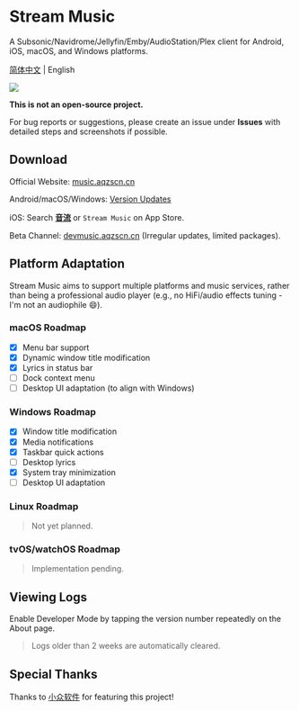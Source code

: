 # Stream Music

A Subsonic/Navidrome/Jellyfin/Emby/AudioStation/Plex client for Android, iOS, macOS, and Windows platforms.

[简体中文](./README.md) | English

![](https://oss2.aqzscn.cn/resource/blog/img/2024/60b87-ca3fefb87f148b5c03ecf069fb1f95ab.png)

**This is not an open-source project.**

For bug reports or suggestions, please create an issue under **Issues** with detailed steps and screenshots if possible.

## Download

Official Website: [music.aqzscn.cn](https://music.aqzscn.cn/)

Android/macOS/Windows: [Version Updates](https://music.aqzscn.cn/docs/versions/latest)

iOS: Search **[音流](https://apps.apple.com/cn/app/%E9%9F%B3%E6%B5%81-%E8%BF%9E%E6%8E%A5%E4%BD%A0%E7%9A%84%E9%9F%B3%E4%B9%90/id6449966496)** or `Stream Music` on App Store.

Beta Channel: [devmusic.aqzscn.cn](https://devmusic.aqzscn.cn/) (Irregular updates, limited packages).

## Platform Adaptation

Stream Music aims to support multiple platforms and music services, rather than being a professional audio player (e.g., no HiFi/audio effects tuning - I'm not an audiophile 😄).

### macOS Roadmap
- [x] Menu bar support
- [x] Dynamic window title modification
- [x] Lyrics in status bar
- [ ] Dock context menu
- [ ] Desktop UI adaptation (to align with Windows)

### Windows Roadmap
- [x] Window title modification
- [x] Media notifications
- [x] Taskbar quick actions
- [ ] Desktop lyrics
- [x] System tray minimization
- [ ] Desktop UI adaptation

### Linux Roadmap

> Not yet planned.

### tvOS/watchOS Roadmap

> Implementation pending.

## Viewing Logs

Enable Developer Mode by tapping the version number repeatedly on the About page.

> Logs older than 2 weeks are automatically cleared.

## Special Thanks

Thanks to [小众软件](https://www.appinn.com/) for featuring this project!